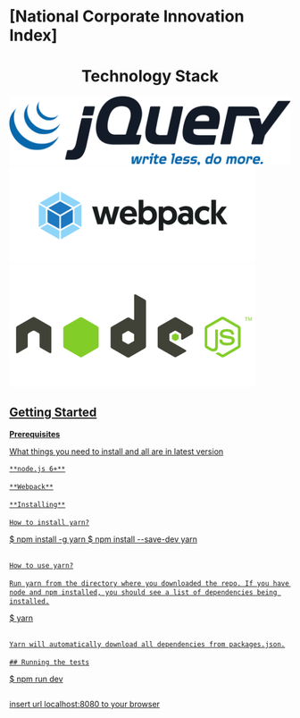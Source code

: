 # [National Corporate Innovation Index]

<div align="center">
  <h1>Technology Stack</h1>
  <a href="https://github.com/webpack/webpack">
    <img
      src="https://github.com/fido93/ncii-goverment-ui/blob/gov-v01/src/assets/images/logo-git/jquery.png"
  </a>
</div>
<img src="https://github.com/fido93/ncii-goverment-ui/blob/gov-v01/src/assets/images/logo-git/webpack.png" width="441"/> <img src="https://github.com/fido93/ncii-goverment-ui/blob/gov-v01/src/assets/images/logo-git/nodejs.png" width="441"/>

## Getting Started

**Prerequisites**

What things you need to install and all are in latest version

```
**node.js 6+**

**Webpack**

**Installing**

How to install yarn?

```
$ npm install -g yarn
$ npm install --save-dev yarn
```

How to use yarn?

Run yarn from the directory where you downloaded the repo. If you have node and npm installed, you should see a list of dependencies being installed.

```
$ yarn
```

Yarn will automatically download all dependencies from packages.json.

## Running the tests

```
$ npm run dev
```

```
insert url localhost:8080 to your browser
```
